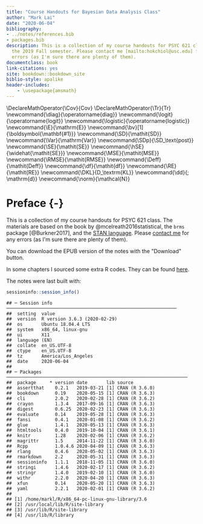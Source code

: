 ```yaml
--- 
title: "Course Handouts for Bayesian Data Analysis Class"
author: "Mark Lai"
date: "2020-06-04"
bibliography:
- ../notes/references.bib
- packages.bib
description: This is a collection of my course handouts for PSYC 621 class in 
  the 2019 Fall semester. Please contact me [mailto:hokchiol@usc.edu] for any
  errors (as I'm sure there are plenty of them). 
documentclass: book
link-citations: yes
site: bookdown::bookdown_site
biblio-style: apalike
header-includes: 
    - \usepackage{amsmath}
---
```


\DeclareMathOperator{\Cov}{Cov}
\DeclareMathOperator{\Tr}{Tr}
\newcommand{\diag}{\operatorname{diag}}
\newcommand{\logit}{\operatorname{logit}}
\newcommand{\logistic}{\operatorname{logistic}}
\newcommand{\E}{\mathrm{E}}
\newcommand{\bv}[1]{\boldsymbol{\mathbf{#1}}}
\newcommand{\SD}{\mathit{SD}}
\newcommand{\Var}{\mathrm{Var}}
\newcommand{\SDp}{\SD_\text{post}}
\newcommand{\SE}{\mathit{SE}}
\newcommand{\hSE}{\widehat{\mathit{SE}}}
\newcommand{\MSE}{\mathit{MSE}}
\newcommand{\RMSE}{\mathit{RMSE}}
\newcommand{\Deff}{\mathit{Deff}}
\newcommand{\df}{\mathit{df}}
\newcommand{\RE}{\mathit{RE}}
\newcommand{\DKL}{D_\textrm{KL}}
\newcommand{\dd}{\; \mathrm{d}}
\newcommand{\norm}{\mathcal{N}}

# Preface {-}

This is a collection of my course handouts for PSYC 621 class. The materials are
based on the book by @mcelreath2016statistical, the `brms` package
[@Burkner2017], and the [STAN language](https://mc-stan.org/). Please [contact
me](mailto:hokchiol@usc.edu) for any errors (as I'm sure there are plenty of
them).

You can download the EPUB version of the notes with the "Download" button. 

In some chapters I sourced some extra R codes. They can be found [here](https://github.com/marklhc/usc-psyc621-notes). 

The notes were last built with:


```r
sessioninfo::session_info()
```

```
## ─ Session info ───────────────────────────────────────────────────────────────
##  setting  value                       
##  version  R version 3.6.3 (2020-02-29)
##  os       Ubuntu 18.04.4 LTS          
##  system   x86_64, linux-gnu           
##  ui       X11                         
##  language (EN)                        
##  collate  en_US.UTF-8                 
##  ctype    en_US.UTF-8                 
##  tz       America/Los_Angeles         
##  date     2020-06-04                  
## 
## ─ Packages ───────────────────────────────────────────────────────────────────
##  package     * version date       lib source        
##  assertthat    0.2.1   2019-03-21 [1] CRAN (R 3.6.0)
##  bookdown      0.19    2020-05-15 [1] CRAN (R 3.6.3)
##  cli           2.0.2   2020-02-28 [1] CRAN (R 3.6.2)
##  crayon        1.3.4   2017-09-16 [1] CRAN (R 3.6.3)
##  digest        0.6.25  2020-02-23 [1] CRAN (R 3.6.3)
##  evaluate      0.14    2019-05-28 [1] CRAN (R 3.6.3)
##  fansi         0.4.1   2020-01-08 [1] CRAN (R 3.6.2)
##  glue          1.4.1   2020-05-13 [1] CRAN (R 3.6.3)
##  htmltools     0.4.0   2019-10-04 [1] CRAN (R 3.6.1)
##  knitr         1.28    2020-02-06 [1] CRAN (R 3.6.2)
##  magrittr      1.5     2014-11-22 [1] CRAN (R 3.6.0)
##  Rcpp          1.0.4.6 2020-04-09 [1] CRAN (R 3.6.3)
##  rlang         0.4.6   2020-05-02 [1] CRAN (R 3.6.3)
##  rmarkdown     2.2     2020-05-31 [1] CRAN (R 3.6.3)
##  sessioninfo   1.1.1   2018-11-05 [1] CRAN (R 3.6.0)
##  stringi       1.4.6   2020-02-17 [1] CRAN (R 3.6.2)
##  stringr       1.4.0   2019-02-10 [1] CRAN (R 3.6.0)
##  withr         2.2.0   2020-04-20 [1] CRAN (R 3.6.3)
##  xfun          0.14    2020-05-20 [1] CRAN (R 3.6.3)
##  yaml          2.2.1   2020-02-01 [1] CRAN (R 3.6.2)
## 
## [1] /home/markl/R/x86_64-pc-linux-gnu-library/3.6
## [2] /usr/local/lib/R/site-library
## [3] /usr/lib/R/site-library
## [4] /usr/lib/R/library
```
